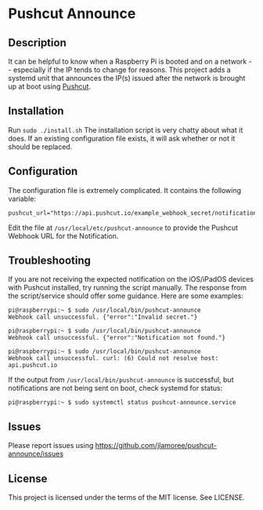 # Pushcut Announce

## Description
It can be helpful to know when a Raspberry Pi is booted and on a network -- especially if the IP tends to change for reasons.
This project adds a systemd unit that announces the IP(s) issued after the network is brought up at boot using [Pushcut](https://www.pushcut.io).

## Installation
Run `sudo ./install.sh`
The installation script is very chatty about what it does. If an existing configuration file exists, it will ask whether or not it should be replaced.

## Configuration
The configuration file is extremely complicated. It contains the following variable:
```
pushcut_url="https://api.pushcut.io/example_webhook_secret/notifications/I%20Like%20Pi"
```
Edit the file at `/usr/local/etc/pushcut-announce` to provide the Pushcut Webhook URL for the Notification.

## Troubleshooting
If you are not receiving the expected notification on the iOS/iPadOS devices with Pushcut installed, try running the script manually. The response from the script/service should offer some guidance. Here are some examples:
```
pi@raspberrypi:~ $ sudo /usr/local/bin/pushcut-announce
Webhook call unsuccessful. {"error":"Invalid secret."}

pi@raspberrypi:~ $ sudo /usr/local/bin/pushcut-announce
Webhook call unsuccessful. {"error":"Notification not found."}

pi@raspberrypi:~ $ sudo /usr/local/bin/pushcut-announce
Webhook call unsuccessful. curl: (6) Could not resolve host: api.pushcut.io
```
If the output from `/usr/local/bin/pushcut-announce` is successful, but notifications are not being sent on boot, check systemd for status:
```
pi@raspberrypi:~ $ sudo systemctl status pushcut-announce.service
```

## Issues
Please report issues using https://github.com/jlamoree/pushcut-announce/issues

## License
This project is licensed under the terms of the MIT license. See LICENSE.
